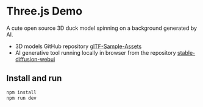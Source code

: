 # Three.js Demo

A cute open source 3D duck model spinning on a background generated by AI.

- 3D models GitHub repository [glTF-Sample-Assets](https://github.com/KhronosGroup/glTF-Sample-Assets)
- AI generative tool running locally in browser from the repository [stable-diffusion-webui](https://github.com/AUTOMATIC1111/stable-diffusion-webui)


## Install and run
```bash
npm install
npm run dev
```